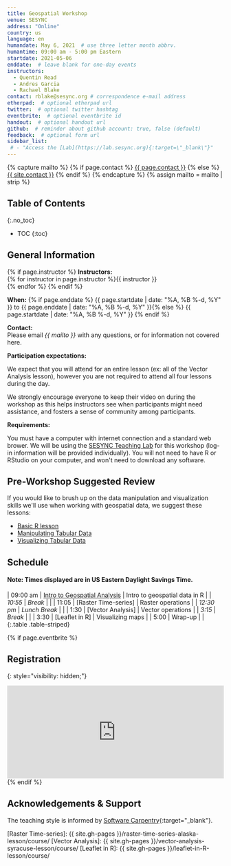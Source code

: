 ```yaml
---
title: Geospatial Workshop
venue: SESYNC
address: "Online"
country: us
language: en
humandate: May 6, 2021  # use three letter month abbrv.
humantime: 09:00 am - 5:00 pm Eastern
startdate: 2021-05-06
enddate:  # leave blank for one-day events
instructors:
  - Quentin Read
  - Andres Garcia
  - Rachael Blake
contact: rblake@sesync.org # correspondence e-mail address
etherpad:  # optional etherpad url
twitter:  # optional twitter hashtag
eventbrite:  # optional eventbrite id
handout:  # optional handout url
github:  # reminder about github account: true, false (default)
feedback:  # optional form url
sidebar_list:
 # - "Access the [Lab](https://lab.sesync.org){:target=\"_blank\"}"
---
```


{% capture mailto %}
{% if page.contact %}
  <a href='mailto:{{page.contact}}'>{{ page.contact }}</a>
{% else %}
  <a href='mailto:{{site.contact}}'>{{ site.contact }}</a>
{% endif %}
{% endcapture %}
{% assign mailto = mailto | strip %}

## Table of Contents
{:.no_toc}

* TOC
{:toc}

## General Information

[//]: # " Write event description. "

{% if page.instructor %}
**Instructors:**  
{% for instructor in page.instructor %}{{ instructor }}  
{% endfor %}
{% endif %}

**When:**   {% if page.enddate %}
{{ page.startdate | date: "%A, %B %-d, %Y" }} to {{ page.enddate | date: "%A, %B %-d, %Y" }}{% else %}
{{ page.startdate | date: "%A, %B %-d, %Y" }}
{% endif %}

**Contact:**  
Please email *{{ mailto }}* with any questions, or for information not covered here.

**Participation expectations:**  

We expect that you will attend for an entire lesson (ex: all of the Vector Analysis lesson), however you are not required to attend all four lessons during the day.  

We strongly encourage everyone to keep their video on during the workshop as this helps instructors see when participants might need assistance, and fosters a sense of community among participants.  

**Requirements:**

You must have a computer with internet connection and a standard web brower.  We will be using the [SESYNC Teaching Lab](https://lab.sesync.org/) for this workshop (log-in information will be provided individually).  You will not need to have R or RStudio on your computer, and won't need to download any software.  

## Pre-Workshop Suggested Review

If you would like to brush up on the data manipulation and visualization skills we'll use when working with geospatial data, we suggest these lessons: 

 - [Basic R lesson](https://cyberhelp.sesync.org/basic-R-lesson/) 
 - [Manipulating Tabular Data](https://cyberhelp.sesync.org/census-data-manipulation-in-R-lesson/)
 - [Visualizing Tabular Data](https://cyberhelp.sesync.org/graphics-with-ggplot2-lesson/)


## Schedule

#### Note: Times displayed are in US Eastern Daylight Savings Time.

[//]: # " Edit this table to show the agenda. "

|   09:00 am | [Intro to Geospatial Analysis] | Intro to geospatial data in R    |
|    *10:55* | *Break*                        |                                  |
|      11:05 | [Raster Time-series]           | Raster operations                |
| *12:30 pm* | *Lunch Break*                  |                                  |
|       1:30 | [Vector Analysis]              | Vector operations                |
|     *3:15* | *Break*                        |                                  |
|       3:30 | [Leaflet in R]                 | Visualizing maps                 |
|       5:00 | Wrap-up                        |                                  |
{:.table .table-striped}

{% if page.eventbrite %}
## Registration
{: style="visibility: hidden;"}

<iframe src="https://www.eventbrite.com/tickets-external?eid={{ page.eventbrite }}&ref=etckt" frameborder="0" width="100%" height="216px" scrolling="no"></iframe>
{% endif %}

## Acknowledgements & Support

The teaching style is informed by [Software Carpentry](http://software-carpentry.org){:target="_blank"}.

[//]: # " Specify any referenced links with the appropriate url. "
[//]: # " {{ site.gh-pages }} points to the root of the SESYNC-CI organization. "

[Intro to Geospatial Analysis]: https://pmarchand1.github.io/atelier_rgeo/rgeo_workshop.html
[Raster Time-series]: {{ site.gh-pages }}/raster-time-series-alaska-lesson/course/
[Vector Analysis]: {{ site.gh-pages }}/vector-analysis-syracuse-lesson/course/
[Leaflet in R]: {{ site.gh-pages }}/leaflet-in-R-lesson/course/
